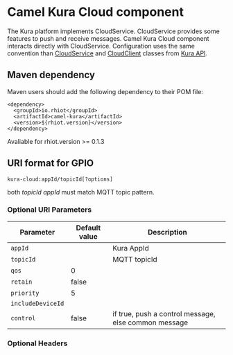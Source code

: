 # Camel Kura Cloud component

The Kura platform implements CloudService. CloudService provides some features to push and receive messages. Camel Kura Cloud component interacts directly with CloudService.
Configuration uses the same convention than [CloudService](http://download.eclipse.org/kura/releases/1.3.0/docs/apidocs/org/eclipse/kura/cloud/CloudService.html) and [CloudClient](http://download.eclipse.org/kura/releases/1.3.0/docs/apidocs/org/eclipse/kura/cloud/CloudClient.html) classes from [Kura API](http://download.eclipse.org/kura/releases/1.3.0/docs/apidocs/).

## Maven dependency

Maven users should add the following dependency to their POM file:

    <dependency>
      <groupId>io.rhiot</groupId>
      <artifactId>camel-kura</artifactId>
      <version>${rhiot.version}</version>
    </dependency>

 Avaliable for rhiot.version >= 0.1.3


## URI format for GPIO

    kura-cloud:appId/topicId[?options]

both *topicId* *appId* must match MQTT topic  pattern.


### Optional URI Parameters

| Parameter        | Default value             | Description                 |
|------------------|---------------------------|-----------------------------|
| `appId`          |                           | Kura AppId                  |
| `topicId`        |                           | MQTT topicId                |
| `qos`            |0                          |                             |
| `retain`         |false                      |                             |
| `priority`       |5                          |                             |
| `includeDeviceId`|                           |                             |
| `control`        | false                          |  if true, push a control message, else common message                  |


### Optional Headers


